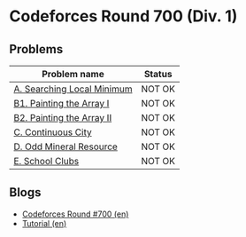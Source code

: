 # Codeforces Round 700 (Div. 1)

## Problems

|Problem name|Status|
|------------|---------|
| [A. Searching Local Minimum](problems/A._Searching_Local_Minimum.md)|NOT OK|
| [B1. Painting the Array I](problems/B1._Painting_the_Array_I.md)|NOT OK|
| [B2. Painting the Array II](problems/B2._Painting_the_Array_II.md)|NOT OK|
| [C. Continuous City](problems/C._Continuous_City.md)|NOT OK|
| [D. Odd Mineral Resource](problems/D._Odd_Mineral_Resource.md)|NOT OK|
| [E. School Clubs](problems/E._School_Clubs.md)|NOT OK|
## Blogs

- [Codeforces Round #700 (en)](blogs/Codeforces_Round_700_(en).md)
- [Tutorial (en)](blogs/Tutorial_(en).md)
